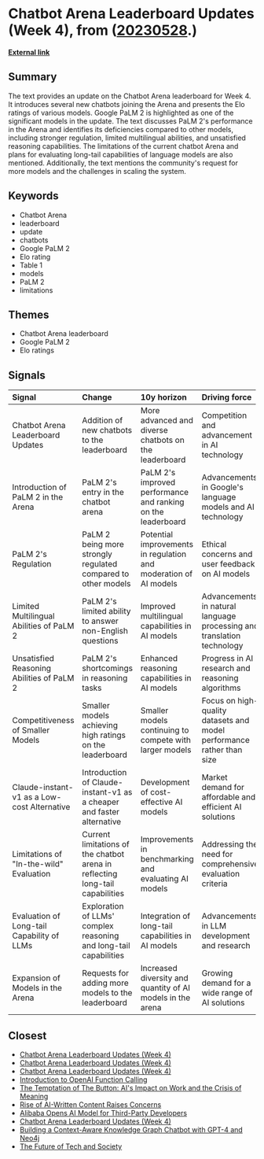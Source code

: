 # __Chatbot Arena Leaderboard Updates (Week 4)__, from ([20230528](https://kghosh.substack.com/p/20230528).)

__[External link](https://lmsys.org/blog/2023-05-25-leaderboard/)__



## Summary

The text provides an update on the Chatbot Arena leaderboard for Week 4. It introduces several new chatbots joining the Arena and presents the Elo ratings of various models. Google PaLM 2 is highlighted as one of the significant models in the update. The text discusses PaLM 2's performance in the Arena and identifies its deficiencies compared to other models, including stronger regulation, limited multilingual abilities, and unsatisfied reasoning capabilities. The limitations of the current chatbot Arena and plans for evaluating long-tail capabilities of language models are also mentioned. Additionally, the text mentions the community's request for more models and the challenges in scaling the system.

## Keywords

* Chatbot Arena
* leaderboard
* update
* chatbots
* Google PaLM 2
* Elo rating
* Table 1
* models
* PaLM 2
* limitations

## Themes

* Chatbot Arena leaderboard
* Google PaLM 2
* Elo ratings

## Signals

| Signal                                      | Change                                                                        | 10y horizon                                                      | Driving force                                                          |
|:--------------------------------------------|:------------------------------------------------------------------------------|:-----------------------------------------------------------------|:-----------------------------------------------------------------------|
| Chatbot Arena Leaderboard Updates           | Addition of new chatbots to the leaderboard                                   | More advanced and diverse chatbots on the leaderboard            | Competition and advancement in AI technology                           |
| Introduction of PaLM 2 in the Arena         | PaLM 2's entry in the chatbot arena                                           | PaLM 2's improved performance and ranking on the leaderboard     | Advancements in Google's language models and AI technology             |
| PaLM 2's Regulation                         | PaLM 2 being more strongly regulated compared to other models                 | Potential improvements in regulation and moderation of AI models | Ethical concerns and user feedback on AI models                        |
| Limited Multilingual Abilities of PaLM 2    | PaLM 2's limited ability to answer non-English questions                      | Improved multilingual capabilities in AI models                  | Advancements in natural language processing and translation technology |
| Unsatisfied Reasoning Abilities of PaLM 2   | PaLM 2's shortcomings in reasoning tasks                                      | Enhanced reasoning capabilities in AI models                     | Progress in AI research and reasoning algorithms                       |
| Competitiveness of Smaller Models           | Smaller models achieving high ratings on the leaderboard                      | Smaller models continuing to compete with larger models          | Focus on high-quality datasets and model performance rather than size  |
| Claude-instant-v1 as a Low-cost Alternative | Introduction of Claude-instant-v1 as a cheaper and faster alternative         | Development of cost-effective AI models                          | Market demand for affordable and efficient AI solutions                |
| Limitations of "In-the-wild" Evaluation     | Current limitations of the chatbot arena in reflecting long-tail capabilities | Improvements in benchmarking and evaluating AI models            | Addressing the need for comprehensive evaluation criteria              |
| Evaluation of Long-tail Capability of LLMs  | Exploration of LLMs' complex reasoning and long-tail capabilities             | Integration of long-tail capabilities in AI models               | Advancements in LLM development and research                           |
| Expansion of Models in the Arena            | Requests for adding more models to the leaderboard                            | Increased diversity and quantity of AI models in the arena       | Growing demand for a wide range of AI solutions                        |

## Closest

* [Chatbot Arena Leaderboard Updates (Week 4)](2ad1a65371512ec50f24b2e247328b78)
* [Chatbot Arena Leaderboard Updates (Week 4)](2ad1a65371512ec50f24b2e247328b78)
* [Chatbot Arena Leaderboard Updates (Week 4)](2ad1a65371512ec50f24b2e247328b78)
* [Introduction to OpenAI Function Calling](72b08d7579b6d295c27f039d6ee5a01d)
* [The Temptation of The Button: AI's Impact on Work and the Crisis of Meaning](3cdcaf35e46bb5b431f299c44a448b9f)
* [Rise of AI-Written Content Raises Concerns](dcb77b655838bfb2e77e5440c5b3a3b5)
* [Alibaba Opens AI Model for Third-Party Developers](705bb257b4c899939cc0c550f0b9d2fa)
* [Chatbot Arena Leaderboard Updates (Week 4)](2ad1a65371512ec50f24b2e247328b78)
* [Building a Context-Aware Knowledge Graph Chatbot with GPT-4 and Neo4j](af12c099700e76b62f6990530a12edfa)
* [The Future of Tech and Society](074f7e40545f4b8edc9bdefa00b02f7b)